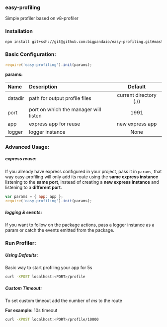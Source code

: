 ### easy-profiling

Simple profiler based on v8-profiler

### Installation

``` bash
npm install git+ssh://git@github.com:bigpandaio/easy-profiling.git#master
```

### Basic Configuration:

```javascript
require('easy-profiling').init(params);
```

__params:__

| Name          | Description           | Default  |
| :------------ |:-------------| :-----:|
| datadir       | path for output profile files | current directory (./) |
| port          | port on which the manager will listen | 1991 |
| app           | express app for reuse | new express app |
| logger        | logger instance  | None |

### Advanced Usage:
##### express reuse:
If you already have express configured in your project, pass it in `params`, that way easy-profiling will only add its route using the __same express instance__ listening to the __same port__, instead of creating a __new express instance__ and listening to a __different port__.
```javascript
var params = { app: app };
require('easy-profiling').init(params);
```
##### logging & events:
If you want to follow on the package actions, pass a logger instance as a param or catch the events emitted from the package.


### Run Profiler:
##### Using Defaults:
Basic way to start profiling your app for 5s
```bash 
curl -XPOST localhost:<PORT>/profile
```
##### Custom Timeout:
To set custom timeout add the number of _ms_ to the route

__For example:__
10s timeout
```bash 
curl -XPOST localhost:<PORT>/profile/10000
```

